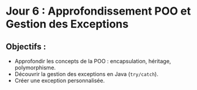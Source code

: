 # Jour 6 : Approfondissement POO et Gestion des Exceptions

## Objectifs :
- Approfondir les concepts de la POO : encapsulation, héritage, polymorphisme.
- Découvrir la gestion des exceptions en Java (`try/catch`).
- Créer une exception personnalisée.